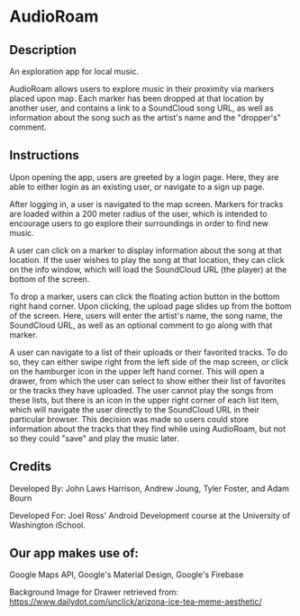 # AudioRoam

## Description
An exploration app for local music.

AudioRoam allows users to explore music in their proximity via markers
placed upon map.  Each marker has been dropped at that location by
another user, and contains a link to a SoundCloud song URL, as well as
information about the song such as the artist's name and the "dropper's"
comment.

## Instructions

Upon opening the app, users are greeted by a login page.  Here, they
are able to either login as an existing user, or navigate to a sign up
page.  

After logging in, a user is navigated to the map screen.  Markers for
tracks are loaded within a 200 meter radius of the user, which is intended
to encourage users to go explore their surroundings in order to find new
music.  

A user can click on a marker to display information about the song at that
location.  If the user wishes to play the song at that location, they can
click on the info window, which will load the SoundCloud URL (the player) at the
bottom of the screen.

To drop a marker, users can click the floating action button in the bottom right
hand corner.  Upon clicking, the upload page slides up from the bottom of the
screen.  Here, users will enter the artist's name, the song name, the SoundCloud
URL, as well as an optional comment to go along with that marker.  

A user can navigate to a list of their uploads or their favorited tracks.  To do so,
they can either swipe right from the left side of the map screen, or click on the
hamburger icon in the upper left hand corner.  This will open a drawer, from which
the user can select to show either their list of favorites or the tracks they have
uploaded.  The user cannot play the songs from these lists, but there is an icon
in the upper right corner of each list item, which will navigate the user directly
to the SoundCloud URL in their particular browser.  This decision was made so users
could store information about the tracks that they find while using AudioRoam, but
not so they could "save" and play the music later.  

## Credits
Developed By:
John Laws Harrison, Andrew Joung, Tyler Foster, and Adam Bourn

Developed For:
Joel Ross' Android Development course at the University of Washington iSchool.

## Our app makes use of:
Google Maps API, Google's Material Design, Google's Firebase

Background Image for Drawer retrieved from: https://www.dailydot.com/unclick/arizona-ice-tea-meme-aesthetic/
